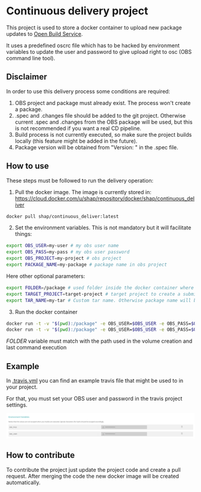 # Continuous delivery project

This project is used to store a docker container to upload new package updates
to [Open Build Service](https://openbuildservice.org/).

It uses a predefined oscrc file which has to be hacked by environment variables
to update the user and password to give upload right to osc (OBS command line
tool).

## Disclaimer

In order to use this delivery process some conditions are required:

1. OBS project and package must already exist. The process won't create a package.
2. .spec and .changes file should be added to the git project. Otherwise current
.spec and .changes from the OBS package will be used, but this is not recommended
if you want a real CD pipeline.
3. Build process is not currently executed, so make sure the project builds
locally (this feature might be added in the future).
4. Package version will be obtained from "Version: " in the .spec file.

## How to use

These steps must be followed to run the delivery operation:

1. Pull the docker image. The image is currently stored in: https://cloud.docker.com/u/shap/repository/docker/shap/continuous_deliver

```bash
docker pull shap/continuous_deliver:latest
```

2. Set the environment variables. This is not mandatory but it will facilitate
things:

```bash
export OBS_USER=my-user # my obs user name
export OBS_PASS=my-pass # my obs user password
export OBS_PROJECT=my-project # obs project
export PACKAGE_NAME=my-package # package name in obs project
```

Here other optional parameters:

```bash
export FOLDER=/package # used folder inside the docker container where our code is located
export TARGET_PROJECT=target-project # target project to create a submit request. If not set submission will b skipped
export TAR_NAME=my-tar # Custom tar name. Otherwise package name will be used
```

3. Run the docker container

```bash
docker run -t -v "$(pwd):/package" -e OBS_USER=$OBS_USER -e OBS_PASS=$OBS_PASS -e OBS_PROJECT=$OBS_PROJECT -e PACKAGE_NAME=$PACKAGE_NAME shap/continuous_deliver /bin/bash -c "cd /package;/scripts/upload.sh"
docker run -t -v "$(pwd):/package" -e OBS_USER=$OBS_USER -e OBS_PASS=$OBS_PASS -e OBS_PROJECT=$OBS_PROJECT -e PACKAGE_NAME=$PACKAGE_NAME shap/continuous_deliver /bin/bash -c "cd /package;/scripts/submit.sh"
```

*FOLDER* variable must match with the path used in the volume creation and last
command execution


## Example

In [.travis.yml](.travis.yml.example) you can find an example travis file that
might be used to in your project.

For that, you must set your OBS user and password in the travis project settings.

![travis settings](img/travis_settings.png)

## How to contribute

To contribute the project just update the project code and create a pull request.
After merging the code the new docker image will be created automatically.
